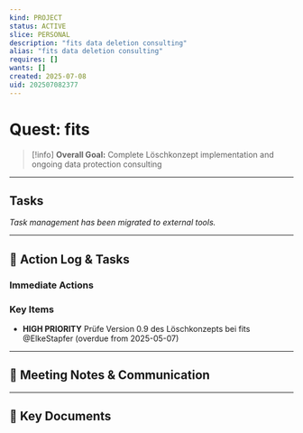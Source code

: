 ```yaml
---
kind: PROJECT
status: ACTIVE
slice: PERSONAL
description: "fits data deletion consulting"
alias: "fits data deletion consulting"
requires: []
wants: []
created: 2025-07-08
uid: 202507082377
---
```


# Quest: fits

> [!info]
> **Overall Goal:** Complete Löschkonzept implementation and ongoing data protection consulting

---

## Tasks

*Task management has been migrated to external tools.*

---

## 📝 Action Log & Tasks

### Immediate Actions
### Key Items
- **HIGH PRIORITY** Prüfe Version 0.9 des Löschkonzepts bei fits @ElkeStapfer (overdue from 2025-05-07)

---

## 💬 Meeting Notes & Communication

---

## 📎 Key Documents
